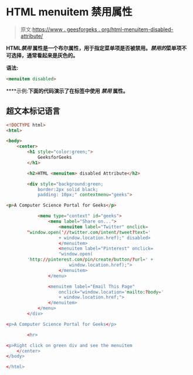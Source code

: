 # HTML menuitem 禁用属性

> 原文:[https://www . geesforgeks . org/html-menuitem-disabled-attribute/](https://www.geeksforgeeks.org/html-menuitem-disabled-attribute/)

**HTML**[**<menuitem>**](https://www.geeksforgeeks.org/html-menuitem-tag/)*****禁用*** 属性是一个布尔属性，用于指定菜单项是否被禁用。*禁用的*菜单项不可选择，通常看起来是灰色的。**

****语法:****

```html
<menuitem disabled> 
```

****示例:**下面的代码演示了在[**<menuitem>**](https://www.geeksforgeeks.org/html-menuitem-tag/)标签中使用 ***禁用*** **属性。****

## **超文本标记语言**

```html
<!DOCTYPE html>
<html>

<body>
    <center>
        <h1 style="color:green;">
            GeeksforGeeks
        </h1>

        <h2>HTML <menuitem> disabled Attribute</h2>

        <div style="background:green;
            border:2px solid black;
            padding: 10px;" contextmenu="geeks">

<p>A Computer Science Portal for Geeks</p>

            <menu type="context" id="geeks">
                <menu label="Share on...">
                    <menuitem label="Twitter" onclick=
        "window.open('//twitter.com/intent/tweet?text='
                    + window.location.href);" disabled>
                    </menuitem>
                    <menuitem label="Pinterest" onclick=
                    "window.open(
        'http://pinterest.com/pin/create/button/?url=' + 
                        window.location.href);">
                    </menuitem>
                </menu>

                <menuitem label="Email This Page" 
                    onclick="window.location='mailto:?body='
                    + window.location.href;">
                </menuitem>
            </menu>
        </div>

<p>A Computer Science Portal for Geeks</p>

        <hr>

<p>Right click on green div and see the menuitem
    </center>
</body>

</html>
```